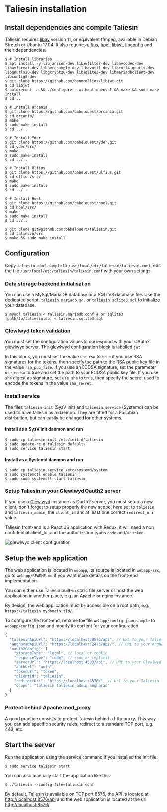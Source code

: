 # Taliesin installation

## Install dependencies and compile Taliesin

Taliesin requires [libav](https://libav.org/) version 11, or equivalent ffmpeg, available in Debian Stretch or Ubuntu 17.04. It also requires [ulfius](https://github.com/babelouest/ulfius), [hoel](https://github.com/babelouest/hoel), [libjwt](https://github.com/benmcollins/libjwt), [libconfig](http://www.hyperrealm.com/libconfig/libconfig.html) and their dependencies.

```shell
$ # Install libraries
$ apt install -y libjansson-dev libavfilter-dev libavcodec-dev libavformat-dev libavresample-dev libavutil-dev libcurl4-gnutls-dev libgnutls28-dev libgcrypt20-dev libsqlite3-dev libmariadbclient-dev libconfig8-dev
$ git clone https://github.com/benmcollins/libjwt.git
$ cd libjwt
$ autoreconf -a && ./configure --without-openssl && make && sudo make install
$ cd ..

$ # Install Orcania
$ git clone https://github.com/babelouest/orcania.git
$ cd orcania/
$ make
$ sudo make install
$ cd ../..

$ # Install Yder
$ git clone https://github.com/babelouest/yder.git
$ cd yder/src/
$ make
$ sudo make install
$ cd ../..

$ # Install Ulfius
$ git clone https://github.com/babelouest/ulfius.git
$ cd ulfius/src/
$ make
$ sudo make install
$ cd ../..

$ # Install Hoel
$ git clone https://github.com/babelouest/hoel.git
$ cd hoel/src/
$ make
$ sudo make install
$ cd ../..

$ git clone git@github.com:babelouest/taliesin.git
$ cd taliesin/src
$ make && sudo make install
```

## Configuration

Copy `taliesin.conf.sample` to `/usr/local/etc/taliesin/taliesin.conf`, edit the file `/usr/local/etc/taliesin/taliesin.conf` with your own settings.

### Data storage backend initialisation

You can use a MySql/MariaDB database or a SQLite3 database file.
Use the dedicated script, `taliesin.mariadb.sql` or `taliesin.sqlite3.sql` to initialize your database.

```shell
$ mysql taliesin < taliesin.mariadb.conf # or sqlite3 [path/to/taliesin.db] < taliesin.sqlite3.sql
```

### Glewlwyd token validation

You must set the configuration values to correspond with your OAuth2 glewlwyd server. The glewlwyd configuration block is labelled `jwt`

In this block, you must set the value `use_rsa` to `true` if you use RSA signatures for the tokens, then specify the path to the RSA public key file in the value `rsa_pub_file`. If you use an ECDSA signature, set the parameter `use_ecdsa` to true and set the path to your ECDSA public key file. If you use `sha` digest as signature, set `use_sha` to `true`, then specify the secret used to encode the tokens in the value `sha_secret`.

### Install service

The files `taliesin-init` (SysV init) and `taliesin.service` (Systemd) can be used to have taliesin as a daemon. They are fitted for a Raspbian distrbution, but can easily be changed for other systems.

#### Install as a SysV init daemon and run

```shell
$ sudo cp taliesin-init /etc/init.d/taliesin
$ sudo update-rc.d taliesin defaults
$ sudo service taliesin start
```

#### Install as a Systemd daemon and run

```shell
$ sudo cp taliesin.service /etc/systemd/system
$ sudo systemctl enable taliesin
$ sudo sudo systemctl start taliesin
```

### Setup Taliesin in your Glewlwyd Oauth2 server

If you use a [Glewlwyd](https://github.com/babelouest/glewlwyd) instance as Oauth2 server, you must setup a new client, don't forget to setup properly the new scope, here set to `taliesin` and `taliesin_admin`, the `client_id` and at least one correct `redirect_uri` value.

Taliesin front-end is a React JS application with Redux, it will need a non confidential client_id, and the authorization types `code` and/or `token`.

![glewlwyd client configuration](https://github.com/babelouest/taliesin/raw/master/doc/images/glewlwyd.png)

## Setup the web application

The web application is located in `webapp`, its source is located in `webapp-src`, go to `webapp/README.md` if you want more details on the front-end implementation.

You can either use Taliesin built-in static file server or host the web application in another place, e.g. an Apache or nginx instance.

By design, the web application must be accessible on a root path, e.g. `https://taliesin.mydomain.tld/`.

To configure the front-end, rename the file `webapp/config.json.sample` to `webapp/config.json` and modify its content for your configuration.

```javascript
{
  "taliesinApiUrl": "https://localhost:8576/api", // URL to your Taliesin API
  "angharadApiUrl": "https://localhost:2473/api/", // URL to your Angharad API (optional)
  "oauth2Config": {
    "storageType": "local", // local or cookie
    "responseType": "code", // code or implicit
    "serverUrl": "https://localhost:4593/api", // URL to your Glewlwyd API
    "authUrl": "auth", 
    "tokenUrl": "token", 
    "clientId": "taliesin", 
    "redirectUri": "https://localhost:8576/", // Url to your Taliesin front-end
    "scope": "taliesin taliesin_admin angharad"
  }
}
```

### Protect behind Apache mod_proxy

A good practice consists to protect Taliesin behind a http proxy. This way you can add specific security rules, redirect to a standard TCP port, e.g. 443, etc.

## Start the server

Run the application using the service command if you installed the init file:

```shell
$ sudo service taliesin start
```

You can also manually start the application like this:

```shell
$ ./taliesin --config-file=taliesin.conf
```

By default, Taliesin is available on TCP port 8576, the API is located at [http://localhost:8576/api](http://localhost:8576/api) and the web application is located at the url [http://localhost:8576/](http://localhost:8576/).
